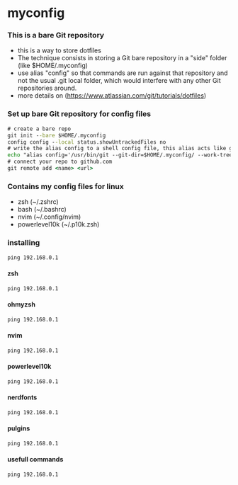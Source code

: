 # myconfig
###  This is a bare Git repository
- this is a way to store dotfiles
- The technique consists in storing a Git bare repository in a "side" folder (like $HOME/.myconfig)
- use alias "config" so that commands are run against that repository and not the usual .git local folder, which would interfere with any other Git repositories around.
- more details on (https://www.atlassian.com/git/tutorials/dotfiles)

### Set up bare Git repository for config files
```bat
# create a bare repo
git init --bare $HOME/.myconfig
config config --local status.showUntrackedFiles no
# write the alias config to a shell config file, this alias acts like git  
echo "alias config='/usr/bin/git --git-dir=$HOME/.myconfig/ --work-tree=$HOME'" >> $HOME/.bashrc
# connect your repo to github.com
git remote add <name> <url>
```

### Contains my config files for linux
- zsh (~/.zshrc)
- bash (~/.bashrc)
- nvim (~/.config/nvim)
- powerlevel10k (~/.p10k.zsh)

### installing
```bat
ping 192.168.0.1
```
#### zsh
```bat
ping 192.168.0.1
```
#### ohmyzsh
```bat
ping 192.168.0.1
```
#### nvim
```bat
ping 192.168.0.1
```
#### powerlevel10k
```bat
ping 192.168.0.1
```
#### nerdfonts
```bat
ping 192.168.0.1
```
#### pulgins
```bat
ping 192.168.0.1
```
#### usefull commands
```bat
ping 192.168.0.1
```

